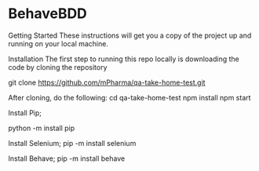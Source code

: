 # BehaveBDD
Getting Started
These instructions will get you a copy of the project up and running on your local machine.

Installation
The first step to running this repo locally is downloading the code by cloning the repository

git clone https://github.com/mPharma/qa-take-home-test.git

After cloning, do the following:
  cd qa-take-home-test
  npm install
  npm start
  
  Install Pip;
  
python -m install pip
  
  Install Selenium;
 pip -m install selenium
 
  Install Behave;
  pip -m install behave
